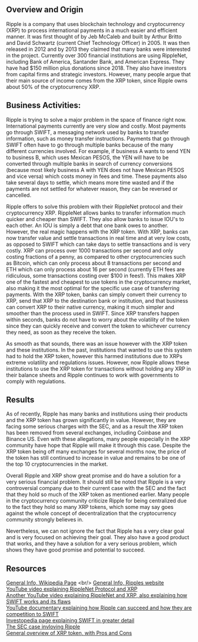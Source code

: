 ## Overview and Origin

Ripple is a company that uses blockchain technology and cryptocurrency (XRP) to process international payments in a much easier and efficient manner. 
It was first thought of by Jeb McCaleb and built by Arthur Britto and David Schwartz (current Chief Technology Officer) in 2005. It was then released 
in 2012 and by 2013 they claimed that many banks were interested in the project. Currently over 300 financial institutions are using RippleNet, 
including Bank of America, Santander Bank, and American Express. They have had $150 million plus donations since 2018. They also have investors from 
capital firms and strategic investors. However, many people argue that their main source of income comes from the XRP token, since Ripple owns about 
50% of the cryptocurrency XRP.



## Business Activities:

Ripple is trying to solve a major problem in the space of finance right now. International payments currently are very slow and costly. 
Most payments go through SWIFT, a messaging network used by banks to transfer information, such as money transfer instructions. Payments 
that go through SWIFT often have to go through multiple banks because of the many different currencies involved. For example, if business 
A wants to send YEN to business B, which uses Mexican PESOS, the YEN will have to be converted through multiple banks in search of currency 
conversions (because most likely business A with YEN does not have Mexican PESOS and vice versa)
which costs money in fees and time. These payments also take several days to settle, which means more time wasted and if the payments 
are not settled for whatever reason, they can be reversed or cancelled.

Ripple offers to solve this problem with their RippleNet protocol and their cryptocurrency XRP. RippleNet allows banks to transfer information 
much quicker and cheaper than SWIFT. They also allow banks to issue IOU's to each other. An IOU is simply a debt that one bank owes to another. 
However, the real magic happens with the XRP token. With XRP, banks can now transfer value and settle transactions in real time and at very low costs, 
as opposed to SWIFT which can take days to settle transactions and is very costly. XRP can process over 1000 transactions per second and only costing 
fractions of a penny, as compared to other cryptocurrencies such as Bitcoin, which can only process about 8 transactions per second and ETH which can 
only process about 16 per second (currently ETH fees are ridiculous, some transactions costing over $100 in fees!). This makes XRP one of the fastest 
and cheapest to use tokens in the cryptocurrency market, also making it the most optimal for the specific use case of transferring payments. With the 
XRP token, banks can simply convert their currency to XRP, send that XRP to the destination bank or institution, and that business can convert XRP to 
their native currency, making it much simpler and smoother than the process used in SWIFT. Since XRP transfers happen within seconds, banks do not have 
to worry about the volatility of the token since they can quickly receive and convert the token to whichever currency they need, as soon as they receive 
the token.

As smooth as that sounds, there was an issue however with the XRP token and these institutions. In the past, institutions that wanted to use this system 
had to hold the XRP token, however this harmed institutions due to XRPs extreme volatility and regulations issues. However, now Ripple allows these 
institutions to use the XRP token for transactions without holding any XRP in their balance sheets and Ripple continues to work with governments to comply 
with regulations.




## Results

As of recently, Ripple has many banks and institutions using their products and the XRP token has grown significantly in value. However, they are facing some 
serious charges with the SEC, and as a result the XRP token has been removed from several exchanges, including Coinbase and Binance US. Even with these allegations, 
many people especially in the XRP community have hope that Ripple will make it through this case. Despite the XRP token being off many exchanges for several months now, 
the price of the token has still continued to increase in value and remains to be one of the top 10 cryptocurrencies in the market.

Overall Ripple and XRP show great promise and do have a solution for a very serious financial problem. It should still be noted that Ripple is a very controversial company 
due to their current case with the SEC and the fact that they hold so much of the XRP token as mentioned earlier. Many people in the cryptocurrency community criticize Ripple for being centralized due to the fact they hold so many XRP tokens, which some may say goes against the whole concept of decentralization that the cryptocurrency community strongly believes in.

Nevertheless, we can not ignore the fact that Ripple has a very clear goal and is very focused on achieving their goal. They also have a good product that works, and they have 
a solution for a very serious problem, which shows they have good promise and potential to succeed.


## Resources

[General Info, Wikipedia Page](https://en.wikipedia.org/wiki/Ripple_(payment_protocol)) <br/>
[General Info, Ripples website](https://ripple.com/) <br/>
[YouTube video explaining RippleNet Protocol and XRP](https://www.youtube.com/watch?v=VSRomZboFVQ) <br/>
[Another YouTube video explaining RippleNet and XRP, also explaining how SWIFT works and its flaws](https://youtu.be/UmaWDpg4fMU) <br/>
[YouTube documentary explaining how Ripple can succeed and how they are competition to SWIFT](https://youtu.be/23Yn5GdYpJc) <br/>
[Investopedia page explaining SWIFT in greater detail](https://www.investopedia.com/articles/personal-finance/050515/how-swift-system-works.asp) <br/>
[The SEC case invloving Ripple](https://www.sec.gov/news/press-release/2020-338) <br/>
[General overview of XRP token, with Pros and Cons](https://www.cryptoeq.io/coreReports/XRP-abridged)
